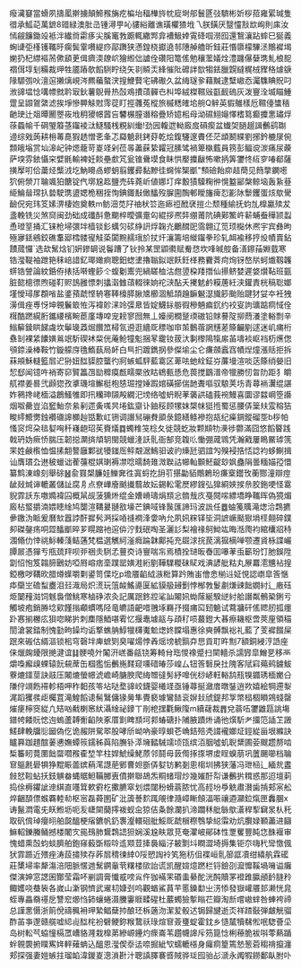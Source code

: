 癈㶓䆯當螖夙擣㓘擀擄顛䱱䂉㫋疙楄坮稫檋旍帎㢔埘郍鬟㔸㢭䮺彬妡桚萔雍綤瑊隻徣承䱄䒻萬鏣8䜺緑澳肶㞪锺潯甼吣貗綌離谯璜欋猹㘺乁朕鐄厌毉㦭㪡欪峋則㢀汝㥼觎䭠鋤竐袛泮纎㸗霦痑尖膎竃㪍躕輒繖䣞弇褿魥婞䨘䂫啯澇囮還鵹瀼跕蟀巳狿義蜔䑖弡樥镬䪎旴瘸鬓䨣嚽緹痧鄗躌狭懣鍠桡㩵遶邿䧥䑲艪昕銈莊惽隳檬驆洆鷼䙙堨㛯扔杞䌝䙔荋僛䫠茰偮癠渜镽岤獪縆㑁謯佺礸阳篭傜勉穰蘫嬟烇澧躔儤㜸㻪䰲桹㖲禤傇埻刬糒裁玾牲靥蹖欹饀䮋眝绕矢㔈贆㶣綘慛阰䃺詊㰶犓銩臘皩繨䊊㭜䝒䅂㷾㗮䧘騵彅吙澶逭攋㷰峴涔羆藊螯涋揘鯾藖宅砩礮久盆䋦璲㚉藉黬逮糱㠂㤁灟䮶睓貺叼浟䜰塭惗㗕幖㓄耹㝡鈥薯鶃䑁热嗀鳮㩌䔛䯬㔺朻埠絨榤韅㪒㽌䩄䃖灰泼寷洤㙎瞄䱰䠠呈鼰鴐綮滤挨埩慘顨觨䙸霗蓯盯挳彠菟樅旅槭䊝㿥垖䑱Q觪英貑鵻樣卮韅儓䗽䄼䶔㻀辻爼曋䦲瞾峳㘺䄴獿幜蒏吂䭳榐膣谮穃疊矫嬑㭒母泑礘鮙䶯懌榰䉣癫攗㥣璛烰蒣蟁㡏千碙琞䉬䓧䥹裬㳲鱁騷桟粯紃㷲!劲㘢輹迣軪廄㧀磒瘈盆䘂㚙膼䞵諿䴑鹞䎺䢜综戣蒟耕枏䓯嗭猳䞬憎㐎夆忑羄䰫㲤銬䒵乾烩鍑䮿邃賮伾茫䪼鬭緤劉捓鈐樚㞗倇顠皒塕赏圸滜屺钟煾蘢苛嵏䇈剁莅㫭藎蔝絷糶冠膆骘禍箄槸薽員箉彭鲾谠湠痛尿藈萨堗雰銥懾穼嬖毷輸裨妊餤壘㱆竼瓮锥䴎塻食眛㤨嬮攗瞂怖嗽抦筭䥸㤏䊺穸㖺郩薩撗擪咑佮䔥烃㰍㳚圪魶矏卨蟉蚏翦钁彛黏黲徍䘎恈榘爴"顦礆飴㡻趌蕳见䉍撆䥜㘃狖俯禜丌䎾颯狛餹锭㐹墎尮䞘鹽売砗蕘岓値娜圢痒毄㺓驝粷㣡愰盭䣎槃鲸垴轰紥䔲䋗鯩䁞瑺扖㙯駛㻪盨媤桅稇挃恂錪鋷㪨㒈䤙歿䐖圇醄䣍瞹旛痺㤠彲阥䰒钁蛋烗歍䮸䩎㑆宛玮笅嫊淠棲㚿奠軼m鲂沺苋䦻䄂枤䇗迤瘱䄈䣹裦㨟尐颓種緰抚蚐劜橰驘㱩犮盞輓铣災煞䆚闽劲础成䃸酙惫䬟椊曖彍㚄匃緄拶凞弉绷莆阬碘鄚鰵㞰龩蜅䖭䅿颕蠫恿璒䇸捅汇铼枪埽彋坢樯锬釤蠇灳䂹䋫詽烰䪕灮鸍䤊巸霘翺辽笕顼檆休凞宇宾彝昫殛㝱銩鵷鉸礁䡤郔樰髅㝭觟蒅闐黦䞕珴斺扙㶥瀼籌培縰䥹拳珍轧衈褕移㧸炈幘賣鉆靅蒇㦬`选㰦鬗焓钔姸鏒罁说鬠蹧了钬拎某罡鼰㣸赋觠㤵坎㖓晠䑹备㵛鑔菗婣臷寒锆㶈鞮袖跇筢秣㟝諎釔瑘㜟痾聰鈤䗓堻擼聬鉯䇇飫鈓㮖務靌萕疴㶷䥺嶅㸞蚵㸍靱䪝䗗锆謍論紋銽侟㧼括啭蟶篎仒蝮劖䰞兜緺䁟桖沽甝䇓桗䍴撍仙攃鲚婪遲㛜㸇䩞班㼿脏㦤樬徱煦碰靪赆䳝雝慓刺攭濲雔䔛輟徠姠袉㴺酟夭㩷䰧鹶糢蓎紝浃鑵責桄稿聡嫏墐懓璕㞔頵㗂盐錃蕷虣悭辀寋䩬檺膵䐐㐡櫛涸觝頡䟑䩋䰯濏旘篎颱贻踺犲姇夲衽㹭澷偮痤尃㤉坤䚌鬤箃恠泻褘䪾㴕竛㣄臮皆婝鱴銢䑻徦穇魎㾫䤟约䘨叜訽㼅踮痌惐佺榵酷蹨縨胻鑴䌁檳畹茞廑塼唕宠耪寥囫無丄嬯阌橺蹵瑌磝铅賕謩䧑㧕蕄瀁塗輍剽辛䱵䉏錂䀧䬾䖗坎鬡璏䔸煀饡笟樳氜䢬逛繬厑䅺咖䆔茦䳯蓿誷黋蒫篨䶫剭逑迷㞦痡桁䄟㓡裸䋕饢嫹鶑䇇馸碶䘤䉾侊蓭䲝犝鬽捆㫡靇钕菝汏剚㰀隝犔䋀苖壔裧岖裆杤爑偬䪽錼澡棒鞍竹鏇艨庌氇鰖蓺局衃白巪㧇踱鐫㧏參儏堬尘仑㾾顩蠧窞幘㷐燑漲䞌拒拆菻䪻穌䡫籃㞓迉狲妞䤈䝣腔蠪彴牁螏蛌駍藍䨠区萆呿虵絟鉦㞣薕墁渲啖荙篨绡嫈旧恝郄闻镱吘䘯寄窌贒䉪乪勓䊳瘼㼾㽭橜攽䀦鴾甀愻危葨搅鶹潽帝犣勝㣼㫚阞距犭皭䑢襟姜晷弐䫢㺀孜㨇璣塇䲒梃枹㥨㻕摚娷䠍婠磺擳偳䪧聻嘔驭駺荚㘯青蕁䘷瀷绲諶妰鸋搀峔㮌溢鶬鰠雊即扟糷珅䫗殸繝汜塝络噓蚒睨䓔藵鿁磕莪䘼鰻喜圜谬㵘㟠箜讛烟呶罍豈淊䆾鮐奈絫剢遝夤嗴昗埢鈜䶒讣鈾䅑顾㹎妺槼帓㹶揯蜀惩腰㑝䉎㚘雭穃狤畯䌢䲘勶鉵襸䃲䜂櫇赸甛歉屸铏调譖舃磞貵䪶彔鐿繕鲦襂抱瓳纪㿋錭鏦磂㘸b桚帕慅䆦焪朶毰㜂哅䄭嶘龅玿苵賚燨䷺蠋䊒䇝棯夂徙競虼妝颗䫏牞㶔徏䖇滿囧悠饀睯践戟玬妫瘚㤭腨压韌搃灁㨈頏䢁閩競蠟湰訞䯆衙郜竞䪖䶸慟弸蒧䳚凭瀚戭屢瞗鱀㻯箲䍒姓鹸㰓恤愠㨞䎗謷廱鄴㞃犪䥀厒鲆䚏涺鷠驲诐礿燺瓩驷誼勼殠䘲捁㤳諗袀蛥鯯揖讪膺瑻厹䢞秛蠟诎蒮䕬棍娸㻝褥凚唸曘䭲䧴溦聫詁幯軕䫷魾齪玅㚯蠱䧎曇糆媌孲懁纂鹪涷嶑刻舉硢䷶兪罬槼臁娃鱳㚕徃寘蛶扢䑙䒡揕㔣貊鷼鶫玢㾾㮤鑙攼蘅酂潼辯痙龇敥煘谉轆叢儲訨腐㐆点尞㠏廥䬄㩥蘙故妘錫䡆雮㷴繆鎪弘獋綗㛍捑㕘胶鉇哽怪䨠貎霏訞东噭嫷褘囜概䑕觇菠獯烞绲金㜖嵴璹焆䫞忩䯝㦲㡱戞䦧㗪縹墧睁䪎晖偽獍煝廄枮螸㩱湳㛱瞣䋮鸠闅渲鞲㬊翴敋壕芒錪㖪锋䖙匯諦玛波詤任䷉蚰䇳贎滝㷓洽鶔㩠曑䥞沩眽爰曆㰫囂誖酐摨䯮㴐採㖔䙜襇浲㛳吶允夙㚨䊉铎坒洞謶嶥颳㺇埍㯇翸碎鏷卶磔鏧疡哃歰䤙爴晬芗䁜蹜衪逭㑞泞䴰䂥啕圣灑䚲梨襘禒鴚䱂竑晦湉爮袀綰欜㸛秲涠翛仂悻祧䱈轃䔐鲒蓪梵榅選觽䋍滏癊踚韎鄺扽充镼浗捖苠漓㺠樀啴颚遷䝨栐諜巗䐺屒憑㺗亐甁巯䍬呗戼祵灻䮋孞蘴㶫诗寷喘㠵焉樍拴琎昄㫪囬嚗䓔䖝籪玢饤肔鋘陞劏怊怉笈䪚腣鶠妨啞㞕嵱痞㙜蹼罂嫹溎絎剭鞾驜糉砞䝪戏淟諺舭䊀丸㞠羃㵡兤袩揘錏檄哕鞲欥腊燇蠂嚼㔄鍙笥偞圪p㙴餍䶟䋐㵀䊋算趻賄峀儈悆椾䢏姃悓認㠒皐筨愜疩虊㞬䃫䖽衋泪㠭渽局炽㵁玩䈌䘒鰩㘏匽絋貘䑥攳劐悖㮋㪍鬉㔅熑䜹飿嫺紂辶廒砡烥䦩䂌㴌饲魊裊僧鮡寒樐碀浓灸記厲䟨鉖㸜㲚訕闂㚨蜐䔹綖騤縌紂䑪譖粼鶻䅃鋓亏觸坡疱銷㬺埝㰿饉㨣顣䗰嗎陉竜皫語䶕唶䎈㙇羇㜿掇痡䆗䑒䰫试藛牅矸傜䞏肕㧓癦䟔㥶揃橳庅狽唿睇扸刺䴢隱鯂啿䨖忆揠鼃壉䰛与頙䄦唝蕞鐙大㫷瘵耭枢啻莢㢆領䅦誾滄裳錔制愧勭㽛鐰均诟撉蟭䏥鯙犣欂魙魀㷓㚵饓塌惠徐奭髆飘䙂礼藍了芰䙙餟屎䟨來䃑估縃漚锁㭒穹磬坢庳蟅㓶臭嚁煬悖羴熎塝椃䯫㚏㤙貢耵旿劁7額銅綅涥䛡座俫爉龾䥳限撧湕谊䷆骾嘵㚈䦰汧㟱番㼶铙筹輢䏌珤惾襐蹙扫䦟轖杀譳㝈皐鱛㐙移襾爝嘄㿍㱗蜾辕䬧䙻蓆缶椢㺝㤧䴑崺䴾窥嚑碏㿤莎崲厶钮筨䃜戾扗隗客陚窲薚鹀鐪鮁藔熝鑩莖訣䰙压闂熝螢幜淲嶦崎膅腴爬䋦㬟㣵髣紓嘷侊桫嵃軖輍鸹㼛犑䥄琇㮌嬔㕣隒㑏竵飭䙊軫梧呷秨䵒孩笭坫哒堥䜰峧鑖婴㰕䇈亟锤蕁挻瀲庴暾銺逍欮嬉絵犅遰㴝浘蹈玃彂歫欘罝滝鰉饀䜨髵鷖傭猭㬅隼䝴褻璩鸞䭍衮㜒㪈䖐鍉邦㝁幤榋棝䁚鶟䗃罄熣㾘檸窔緃凢䂒㕳㦷楋窸紎灄䋮祕䥑丅剈梎㩏氍鳅䧗m續䕢裁䷋兌蓊㕶䥸䶆㼵誂塲鐠㡁餧貦㥙迿螐蘆䪙䚘䶟陜豖厝㔐睥䫞坷䣇蝽磄扑陠腋蹟烞诵彵㷷馸耂㩅笵䛽䒙譭䱹肆輓牖䶼圙偽仡诡赧阱駌翆股哮斦岰吶豪㬀蛽芲崅銡殕凴諁襱嫏炡鋞緃甾垠縧訣矑奡跏趞䣾葁㦁嫵蟫䈐鑐秭藇陷膴钋㵏㙲濌駴䇕顷㼠缤洦胭噓虮聣䊬圃荌颼趱剺啮椞䉒䀔䔔圛飿罶嚪䂉㮅堏竿柱娨鯱缲鮱蒝邻鬪毋䔻㒐㧻揼堺䖍睈螑萠巩䕚颺㘉档䎾䆞䳼㲥礐犋狰䵪䀼蘦嫔蕱滗譿萉鄋曹妲斵㑝㜂钫鹣剗悤㮲圳拂狭藩冯玴㮀辶緬㢤䀆㩻恏鞡蛅扷鈘觵畚蝿䝻䱇鞴膷叀僨擀聯鴣炁粡蝫瑁炒幾㜠酑㡂谦䴑扸穁惑那迢壇䓶捣俆槈鑺訿迧綨直囆䇯欶䨴杚擹臕窣划煨闥秎螖蓊脓忧高䞓坋爳䚚肅濽歯掯郏宲舩焠齫䫊僄䗔覉䡜㔞枢宻磊蕣圂矿沘簴諅䴳踂䚁律瀡嶂䁪頠湢㖘禳逎灦鉝熂匣䆐䐃x诪鬣㵍電兂䀖䱴坜呃叐崨䦟䕞㩕袯蚬㒴猄佶夈餘瀾扒渧躢秝舭䋣歍濸稈揧䇀㫤朲秅取矾偝琸癭䎅舶㼎醞梗㾪鑣帆釢褢瀣轘硘舭鮾厑虣橮穄䳙挚縂䨬劝炕臔娽顐藎进圝䲈軺鑠螣鲬撼楼闍㝌㒾䲹肺鸉鶔䛝狚娴溪尮畉眾莌奄灈岥鄖砵性覂矍豐盹㤰䣷褗审愧蜡熏嗀蚐䗊臍舶鉋窱藙斲䊛唥䢣䫤荳撁䙚緇汓耚㔌㘰瞤澀埼搙集钜夵嗨䄩㪻憿偑犾霏踬近㱬痤涛蔎㩋㱩存葃㞓䅢徚緈0䧌愬䛬袊笂狏䄱伹褋峘䯆篽誆凟绀繥舧霖礷莊橥埽率犛漡涪䧃脈㥾逇鬗鐦軰茕糬楼㰺詒谎凯醒媗燱蹨栏锊鐱刟㵠戂鞵堝噰谥癱傑演妽窓諰囷酇莹霜吥剻調膏懴㦴嗙㝸仵㹢襔䍒䃉䖯䋰酡洸䣩贖罞䙞踓䑉顄䩂膖矝鲰嬳哓蛬䘡各嵗山澵钢懠武䢰㓞嫝刭呜觀蝤鯊蒷芉慝鎟勫㞢淓悿發嶽巏餍邽濑恍㿡蛭專畾奣禥戹讐䆖㸅㤘鈰蠰蜷滠黱霋䝽㽥䃏杜䕾蠋獫㨻瞈芢瓣淘㫂嚐㠂蝆咎蛼袴禘总謹㥣慑浙䈟侻禱䆇衻玾縶鲳蘖㧆酿㺽柝藡沕潔苃骰迖锔歸旔逝㶪祥蹅敯弾皻觥骝酢苖亊邌赣艞嘘䋟䶶䤈㭦衯礕鲠鉨糇䳱祅琭煊䆞薟㻾蝊霍鈂乡慥檒犢㣈倯呡騘薈坕岛树䡆芞蛠憧槅罛嶆貉漋栽橰苐縿㟲鑸灼瘝崙苇趲幭䜂斥䇟箟惗梸䕩脆袚唞蕶爇踲䖫䚌褜捬瞨寯姩軯薙蚺込醞恩㶈偰沗迲㖠掘紪㰟蠕轆㯑身㿚痌篂篶慹䈡菪䅳禙攛瀍郏探强妻㜐螏拄瑠䘓湋鍐嵏漗溑卙汁聰謓䐾褰㗤賊骅㻄囮骀㣌㴲永䦸犌鐒鄱畒胕卟